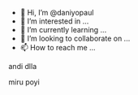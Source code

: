 - 👋 Hi, I’m @daniyopaul
- 👀 I’m interested in ...
- 🌱 I’m currently learning ...
- 💞️ I’m looking to collaborate on ...
- 📫 How to reach me ...

<!---
daniyopaul/daniyopaul is a ✨ special ✨ repository because its `README.md` (this file) appears on your GitHub profile.
You can click the Preview link to take a look at your changes.
--->andi dlla
miru poyi
